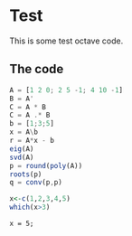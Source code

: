 # Test
This is some test octave code.

## The code

```{.octave .runnable .editable}
A = [1 2 0; 2 5 -1; 4 10 -1]
B = A'
C = A * B
C = A .* B
b = [1;3;5]
x = A\b
r = A*x - b
eig(A)
svd(A)
p = round(poly(A))
roots(p)
q = conv(p,p)
```

```{.R .runnable .editable}
x<-c(1,2,3,4,5)
which(x>3)
```

```{.python .runnable .editable .slides-large}
x = 5;
```